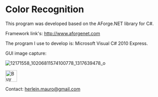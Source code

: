 # Color Recognition

This program was developed based on the AForge.NET library for C#.

Framework link's: http://www.aforgenet.com

The program I use to develop is: Microsoft Visual C# 2010 Express.


GUI image capture:

![12171558_10206811574100778_1317639478_o](https://cloud.githubusercontent.com/assets/15913938/21166825/c88fe172-c186-11e6-882d-b169bb3f3b52.jpg)

<a href='https://ko-fi.com/A224PTJ' target='_blank'><img height='36' style='border:0px;height:36px;' src='https://az743702.vo.msecnd.net/cdn/kofi1.png?v=0' border='0' alt='Buy Me a Coffee at ko-fi.com' /></a>


Contact: herlein.mauro@gmail.com
